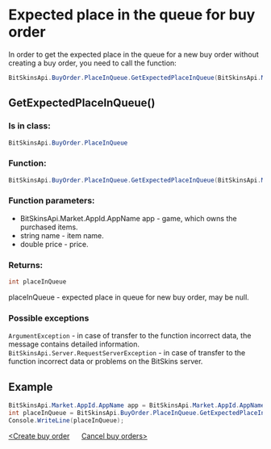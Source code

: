 ﻿# Expected place in the queue for buy order

In order to get the expected place in the queue for a new buy order without creating a buy order, you need to call the function:

```csharp
BitSkinsApi.BuyOrder.PlaceInQueue.GetExpectedPlaceInQueue(BitSkinsApi.Market.AppId.AppName app, string name, double price);
```

## GetExpectedPlaceInQueue()

### Is in class:

```csharp
BitSkinsApi.BuyOrder.PlaceInQueue
```

### Function:

```csharp
BitSkinsApi.BuyOrder.PlaceInQueue.GetExpectedPlaceInQueue(BitSkinsApi.Market.AppId.AppName app, string name, double price);
```

### Function parameters:

* BitSkinsApi.Market.AppId.AppName app - game, which owns the purchased items.
* string name - item name.
* double price - price.

### Returns:

```csharp
int placeInQueue
```

placeInQueue - expected place in queue for new buy order, may be null.

### Possible exceptions
```ArgumentException``` - in case of transfer to the function incorrect data, the message contains detailed information.
\
```BitSkinsApi.Server.RequestServerException``` - in case of transfer to the function incorrect data or problems on the BitSkins server.

## Example

```csharp
BitSkinsApi.Market.AppId.AppName app = BitSkinsApi.Market.AppId.AppName.CounterStrikGlobalOffensive;
int placeInQueue = BitSkinsApi.BuyOrder.PlaceInQueue.GetExpectedPlaceInQueue(app, "CS:GO Weapon Case 2", 0.01);
Console.WriteLine(placeInQueue);
```

[<Create buy order](https://github.com/Captious99/BitSkinsApi/blob/master/docs/eng/buy_order/create_buy_order.md) &nbsp;&nbsp;&nbsp;&nbsp; [Cancel buy orders>](https://github.com/Captious99/BitSkinsApi/blob/master/docs/eng/buy_order/cancel_buy_orders.md)
